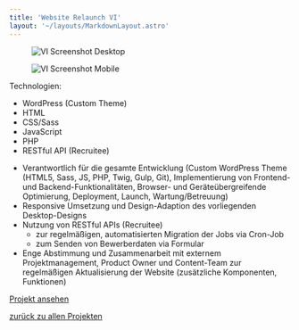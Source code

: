 ```yaml
---
title: 'Website Relaunch VI'
layout: '~/layouts/MarkdownLayout.astro'
---
```


<div class="not-prose flex gap-6 mb-8">
  <figure class="flex ">
    <img class="rounded-xl border-4 border-slate-900 dark:border-white shadow-2xl" src="/personal-site/assets/vi-desktop.jpg" alt="VI Screenshot Desktop">
  </figure>
  <figure class="flex ">
    <img class="rounded-xl border-4 border-slate-900 dark:border-white shadow-2xl" src="/personal-site/assets/vi-mobile.jpg" alt="VI Screenshot Mobile">
  </figure>
</div>

<div class="not-prose flex flex-wrap items-center">
  <span class="text-tw-prose-bold font-semibold mr-2 mb-2">Technologien:</span>
  <ul class="list-none flex flex-wrap">
    <li class="border-2 border-sky-500 px-2 py-1 rounded-2xl text-xs font-semibold mr-2 mb-2">WordPress (Custom Theme)</li>
    <li class="border-2 border-rose-500 px-2 py-1 rounded-2xl text-xs font-semibold mr-2 mb-2">HTML</li>
    <li class="border-2 border-cyan-500 px-2 py-1 rounded-2xl text-xs font-semibold mr-2 mb-2">CSS/Sass</li>
    <li class="border-2 border-yellow-500 px-2 py-1 rounded-2xl text-xs font-semibold mr-2 mb-2">JavaScript</li>
    <li class="border-2 border-purple-500 px-2 py-1 rounded-2xl text-xs font-semibold mr-2 mb-2">PHP</li>
    <li class="border-2 border-fuchsia-500 px-2 py-1 rounded-2xl text-xs font-semibold mr-2 mb-2">RESTful API (Recruitee)</li>
  </ul>
</div>

- Verantwortlich für die gesamte Entwicklung (Custom WordPress Theme (HTML5, Sass, JS, PHP, Twig, Gulp, Git), Implementierung von Frontend- und Backend-Funktionalitäten, Browser- und Geräteübergreifende Optimierung, Deployment, Launch, Wartung/Betreuung)
- Responsive Umsetzung und Design-Adaption des vorliegenden Desktop-Designs
- Nutzung von RESTful APIs (Recruitee)
  - zur regelmäßigen, automatisierten Migration der Jobs via Cron-Job
  - zum Senden von Bewerberdaten via Formular
- Enge Abstimmung und Zusammenarbeit mit externem Projektmanagement, Product Owner und Content-Team zur regelmäßigen Aktualisierung der Website (zusätzliche Komponenten, Funktionen)

<span class="not-prose"><a class="btn btn-primary" href="https://www.virtual-identity.com/" target="_blank" rel="noopener">Projekt ansehen</a></span>

[zurück zu allen Projekten](/personal-site/projekte)
